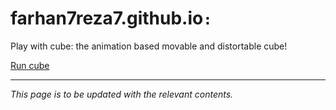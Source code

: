 # farhan7reza7.github.io`:`

Play with cube: the animation based movable and distortable cube!

[Run cube](https://farhan7reza7.github.io/)

---

_This page is to be updated with the relevant contents._
